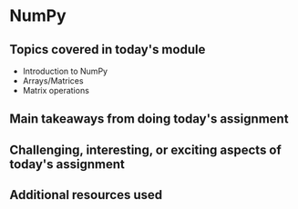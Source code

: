 # NumPy

## Topics covered in today's module

* Introduction to NumPy
* Arrays/Matrices
* Matrix operations

## Main takeaways from doing today's assignment
<To be filled>

## Challenging, interesting, or exciting aspects of today's assignment
<To be filled>

## Additional resources used 
<To be filled>
